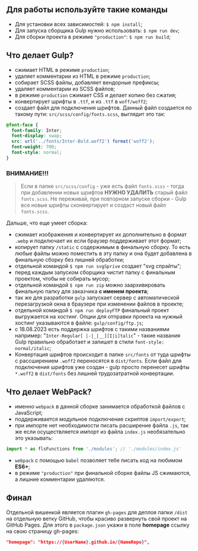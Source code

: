 ## Для работы используйте такие команды

- Для установки всех зависимостей: `$ npm install`;
- Для запуска сборщика Gulp нужно использовать: `$ npm run dev`;
- Для сборки проекта в режиме `"production"`: `$ npm run build`;

## Что делает Gulp?

- сжимает HTML в режиме `production`;
- удаляет комментарии из HTML в режиме `production`;
- собирает SCSS файлы, добавляет вендорные префиксы;
- удаляет комментарии из SCSS файлов;
- в режиме `production` сжимает CSS и делает копию без сжатия;
- конвертирует шрифты в `.ttf`, и из `.ttf` в `woff/woff2`;
- создает файл для подключения шрифтов. Данный файл создается по такому пути: `src/scss/config/fonts.scss`, выглядит это так:

```scss
@font-face {
  font-family: Inter;
  font-display: swap;
  src: url('../fonts/Inter-Bold.woff2') format('woff2');
  font-weight: 700;
  font-style: normal;
}
```

### ВНИМАНИЕ!!!

> Если в папке `src/scss/config` - уже есть файл `fonts.scss` - тогда при добавлении новых шрифтов **НУЖНО УДАЛИТЬ** старый файл `fonts.scss`. Не переживай, при повторном запуске сборки - Gulp все новые шрифты сконвертирует и создаст новый файл `fonts.scss`.

Дальше, что еще умеет сборка:

- сжимает изображения и конвертирует их дополнительно в формат `.webp` и подключает их если браузер поддерживает этот формат;
- копирует папку `/static` с содержимым в финальную сборку. То есть любые файлы можно поместить в эту папку и она будет добавлена в финальную сборку без лишней обработки;
- отдельной командой `$ npm run svgSprive` cоздает "svg cпрайты";
- перед каждым запуском сборщика чистит папку с финальным проектом, чтобы не собирать мусор;
- отдельной командой `$ npm run zip` можно заархивировать финальную папку для заказчика **с именем проекта**;
- так же для разработки `gulp` запускает сервер с автоматической перезагрузкой окна в браузере при изменении файлов в проекте;
- отдельной командой `$ npm run deployFTP` финальный проект выгружается на хостинг. Опции для отправки проекта на нужный хостинг указываются в файле: `gulp/config/ftp.js`;
- с 18.08.2023 есть поддержка шрифтов с такими названиями например: "`Inter-Regular[ |-|_|__][I|i]talic`" - такие названия Gulp правильно обработает и запишет в стили `font-style: normal/italic`;
- Конвертация шрифтов происходит в папке `src/fonts` от туда шрифты с рассширением `.woff2` переносятся в `dist/fonts`. Если файл для подключения шрифтов уже создан - gulp просто перенесет шрифты `*.woff2` в `dist/fonts` без лишней трудозатратной конвертации.

## Что делает WebPack?

- именно `webpack` в данной сборке занимается обработкой файлов c JavaScript;
- поддерживается модульное подключение скриптов `import/export`;
- при импорте нет необходимости писать расширение файла `.js`, так же если осуществляется импорт из файла `index.js` необязательно это указывать:

```javascript
import * as flsFunctions from './modules'; // './modules/index.js'
```

- `webpack` c помощью `babel` позволяет тебе писать код на любимом **ES6+**;
- в режиме `"production"` при финальной сборке файлы JS сжимаются, а лишние комментарии удаляются.

## Финал

Отдельной вишенкой является плагин `gh-pages` для деплоя папки `/dist` на отдельную ветку GitHub, чтобы красиво развернуть свой проект на GitHub Pages. Для этого в `package.json` укажи в поле **homepage** ссылку на свою страницу gh-pages:

```json
"homepage": "https://{UserName}.github.io/{NameRepo}",
```

